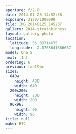 ```yaml
---
aperture: f/2.0
date: 2014-01-25 14:52:38
exposure: 3120/1000000
file: IMG_20140125_145237
gallery: 2014-strathkinness
layout: gallery-photo
location:
  latitude: 56.33714675
  longitude: -2.8768641666667
model: One S
next: .Inf
ordering: 6
previous: fae19bc
sizes:
  640w:
    height: 480
    width: 640
  200x200:
    height: 200
    width: 200
  96x96:
    height: 96
    width: 96
title: null
make: HTC
---
```

